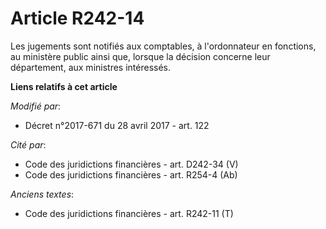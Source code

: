 # Article R242-14

Les jugements sont notifiés aux comptables, à l'ordonnateur en fonctions, au ministère public ainsi que, lorsque la décision
concerne leur département, aux ministres intéressés.

**Liens relatifs à cet article**

_Modifié par_:

  - Décret n°2017-671 du 28 avril 2017 - art. 122

_Cité par_:

  - Code des juridictions financières - art. D242-34 (V)
  - Code des juridictions financières - art. R254-4 (Ab)

_Anciens textes_:

  - Code des juridictions financières - art. R242-11 (T)
